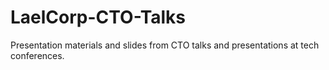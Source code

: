 # LaelCorp-CTO-Talks
Presentation materials and slides from CTO talks and presentations at tech conferences.
